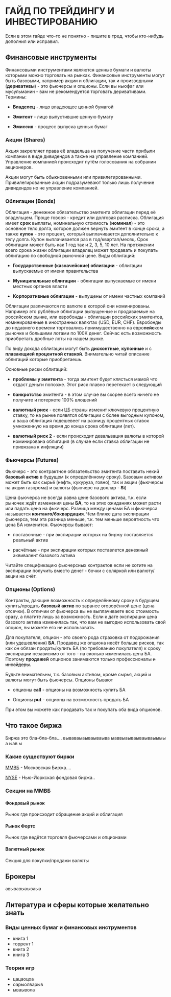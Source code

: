 # ГАЙД ПО ТРЕЙДИНГУ И ИНВЕСТИРОВАНИЮ

Если в этом гайде что-то не понятно - пишите в тред, чтобы кто-нибудь дополнил или исправил.

## Финансовые инструменты

Финансовыми инструментами являются ценные бумаги и валюты которыми можно торговать на рынках. Финансовые инструменты могут быть базовыми, например акции и облигации, так и производными (**деривативы**) - это фьючерсы и опционы. Если вы ньюфаг или мусульманин - вам не рекомендуется торговать деривативами. Термины:

 - **Владелец** - лицо владеющее ценной бумагой

 - **Эмитент** - лицо выпустившие ценную бумагу

 - **Эмиссия** - процесс выпуска ценных бумаг


### Акции (Shares)
Акция закрепляет права её владельца на получение части прибыли компании в виде дивидендов а также на управление компанией.
Управление компанией происходит путём голосования на собрании акционеров.

Акции могут быть обыкновенными или привилегированными. Привилегированные акции подразумевают только лишь получение дивидендов но не управление компанией.

### Облигации (Bonds)
Облигация - денежное обязательство эмитента облигации перед её владельцем. Проще говоря - кредит или долговая расписка. Облигация имеет **срок** выплаты, номинальную стоимость (**номинал**) - это основное тело долга, которое должен вернуть эмитент в конце срока, а также **купон** - это процент, который выплачивается дополнительно к телу долга. Купон выплачивается раз в год/квартал/месяц. Срок облигации может быть как 1 год так и 2, 3, 5, 10 лет. На протяжении всего срока жизни облигации владелец может продавать и покупать облигацию по свободной рыночной цене. Виды облигаций:

 - **Государственные (казначейские) облигации** - облигации выпускаемые от имени правительства

 - **Муниципальные облигации** - облигации выпускаемые от имени местных органов власти

 - **Корпоративные облигации** - выпущены от имени частных компаний

Облигации различаются по валюте в которой они номинированы. Например это рублёвые облигации выпущенные и продаваемые на российском рынке, или евробонды - облигации российских эмитентов, номинированные в иностранных валютах (USD, EUR, CHF). Евробонды до недавнего времени торговались приимущественно на евро**пейс**ком рыночке и большими лотами по 100K денег. Сейчас есть возможность приобретать дробные лоты на нашем рынке.

По виду дохода облигации могут быть **дисконтные**, **купонные** и с **плавающией процентной ставкой**. Внимательно читай описание облигаций которые приобретаешь.

Основные риски облигаций:

 - **проблемы у эмитента** - тогда эмитент будет клясться мамой что отдаст деньги попозже. Этот риск плавно перетекает в следующий

 - **банкротство** эмитента - в этом случае вы скорее всего ничего не получите и потеряете 100% влошений
 
 - **валютный риск** - если ЦБ страны изменит ключевую процентную ставку, то на рынке появятся облигации с более выгодным купоном, а ваша облигация подешевеет на разницу процентных ставок умноженную на время до конца срока облигации (лет).
 
 - **валютный риск 2** - если происходит девальвация валюты в которой номинирована облигация (в случае если ставка облигации не привязана к инфляции)

### Фьючерсы (Futures)

Фьючерс - это контрактное обязательство эмитента поставить некий **базовый актив** в будущем (к определённому сроку). Базовым активом может быть как сырьё (нефть, кукуруза, говно), так и акции (фьючерсы на акции газпрома) и валюты (фьючерс на доллар - **Si**)

Цена фьючерса не всегда равна цене базового актива, т.к. если рыночек ждёт изменения цены **БА**, то на этих ожиданиях может расти или падать цена на фьючерс. Разница между ценами БА и фьючерса называется **контанго/бэквардация**. Чем ближе дата экспирации фьючерса, тем эта разница меньше, т.к. тем меньше вероятность что цена БА изменится. Фьючерсы бывают:

 - поставочные - при экспирации которых на биржу поставляется реальный актив

 - расчётные - при экспирации которых поставлется денежный эквивалент базового актива

Читайте спецификацию фьючерсных контрактов если не хотите на экспирации получить вместо денег - бочки с соляркой или валюту/акции на счёт.

### Опционы (Options)

Контракты, дающие возможность к определённому сроку в будущем купить/продать **базовый актив** по заранее оговорённой цене (цена отсечки). В отличии от фьючерса вы не выплачиваете всю стоимость сразу, а платите лишь за возможность. Если к дате экспирации цена базового актива изменилась так, что вам не выгодно использовать свой опцион, вы можете его не использовать.

Для покупателя, опцион - это своего рода страховка от подорожания (или удешевления) **БА**. Продавец же опциона несёт больше рисков, так как он обязан продать/купить БА (по требованию покупателя) к сроку экспирации независимо от того - на сколько изменилась цена БА. Поэтому **продажей** опционов занимаются только профессионалы ~~и инсайдеры~~.

Будьте внимательны, т.к. базовым активом, кроме сырья, акций и валюты могут быть фьючерсы. Опционы бывают

 - опционы **call** - опционы на возможность купить БА

 - Опционы **put** - опционы на возможность продать БА

При этом вы можете как продавать так и покупать оба вида опционов.

## Что такое биржа

Биржа это бла-бла-бла....
вываваыаываываыва
ыаввыаываываываыыыы а ыав ы

### Какие существуют биржи

[ММВБ](http://moex.com/) - Московская Биржа....

[NYSE](https://www.nyse.com/index) - Нью-Йоркская фондовая биржа..

### Секции на ММВБ
#### Фондовый рынок
Рынок где происходит обращение акций и облигация
#### Рынок Фортс
Рынок где ведётся торговля фьючерсами и опционами
#### Валютный рынок
Секция для покупки/продажи валюты

## Брокеры
авывавыаываыа



## Литература и сферы которые желательно знать

### Виды ценных бумаг и финансовых инструментов
* книга 1
* торрент 1
* книга 2
* книга 3

### Теория игр
* цацаоцоа
* оарыолварыв
* ываывола

